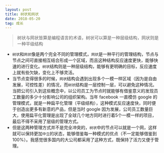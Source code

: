 ```yaml
---
layout: post
title: 树状和网状
date: 2018-05-20
tag: 成长
---
```


> 树状与网状皆算是编程语言的术语，树状可以算是一种层级结构，网状则是一种平级结构

- `树状`和`网状`像是两个完全不同的管理模式，`网状`是一种平行的管理结构，节点与节点之间可直接相互结合形成一个区域，而且这种结构反应速度更快，能够快速的进行变化。`树状`结构则是一种层级结构，能够有更明确的目标，反应速度上就有些欠缺，变化上不够灵活。
- 当节点变得很多的时候，`网状`结构会遇到出现多个一模一样区域（因为是自由发展，可控性差）的情况，而`树状`结构是一层控制一层，可以避免这种情况。当把公司引入到这些概念中，以公司员工为节点时就能够有借鉴意义的发现员工数量的多少十分影响公司的组织架构。当年 facebook 一直模仿 google 的管理模式，就是一种扁平化管理（平级结构），这种模式反应速度快，同时便于创造出更多有新意的产品，但是当时 google 因为发展，公司员工数量巨大，使用扁平化管理是出现了全球几个地方同时进行着5个一模一样的项目，最后不得不采用了层级的管理方式。
- 但是这两种管理方式并不是完全冲突的，`树状`中的节点可以就是一个网，这样就可以保持更加`中立`的状态，能够借鉴每一种模式的优点（不一定能够借鉴到100%）。我感觉很多国内的大公司都采用了这种方式，既保持了活力又便于管理。

